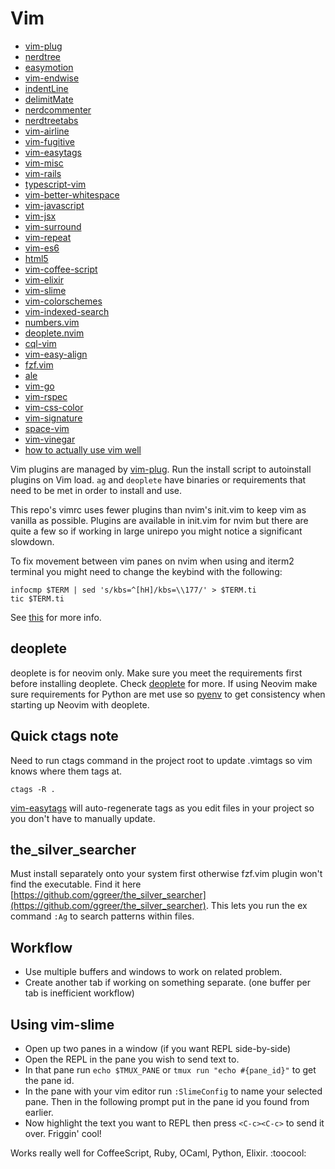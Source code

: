# Vim

* [vim-plug](https://github.com/junegunn/vim-plug)
* [nerdtree](https://github.com/scrooloose/nerdtree)
* [easymotion](https://github.com/Lokaltog/vim-easymotion)
* [vim-endwise](https://github.com/tpope/vim-endwise)
* [indentLine](https://github.com/Yggdroot/indentLine)
* [delimitMate](https://github.com/Raimondi/delimitMate)
* [nerdcommenter](https://github.com/scrooloose/nerdcommenter)
* [nerdtreetabs](https://github.com/jistr/vim-nerdtree-tabs)
* [vim-airline](https://github.com/bling/vim-airline)
* [vim-fugitive](https://github.com/tpope/vim-fugitive)
* [vim-easytags](https://github.com/xolox/vim-easytags)
* [vim-misc](https://github.com/xolox/vim-misc)
* [vim-rails](https://github.com/tpope/vim-rails)
* [typescript-vim](https://github.com/leafgarland/typescript-vim)
* [vim-better-whitespace](https://github.com/ntpeters/vim-better-whitespace)
* [vim-javascript](https://github.com/pangloss/vim-javascript)
* [vim-jsx](https://github.com/mxw/vim-jsx)
* [vim-surround](https://github.com/tpope/vim-surround)
* [vim-repeat](https://github.com/tpope/vim-repeat)
* [vim-es6](https://github.com/isRuslan/vim-es6)
* [html5](https://github.com/othree/html5.vim)
* [vim-coffee-script](https://github.com/kchmck/vim-coffee-script)
* [vim-elixir](https://github.com/elixir/vim-elixir)
* [vim-slime](https://github.com/jpalardy/vim-slime)
* [vim-colorschemes](https://github.com/flazz/vim-colorschemes)
* [vim-indexed-search](https://github.com/henrik/vim-indexed-search)
* [numbers.vim](https://github.com/myusuf3/numbers.vim)
* [deoplete.nvim](https://github.com/Shougo/deoplete.nvim)
* [cql-vim](https://github.com/elubow/cql-vim)
* [vim-easy-align](https://github.com/junegunn/vim-easy-align)
* [fzf.vim](https://github.com/junegunn/fzf.vim)
* [ale](https://github.com/w0rp/ale)
* [vim-go](https://github.com/fatih/vim-go)
* [vim-rspec](https://github.com/thoughtbot/vim-rspec)
* [vim-css-color](https://github.com/ap/vim-css-color)
* [vim-signature](https://github.com/kshenoy/vim-signature)
* [space-vim](https://github.com/liuchengxu/space-vim)
* [vim-vinegar](https://github.com/tpope/vim-vinegar)
* [how to actually use vim well](http://stackoverflow.com/questionj/1218390/what-is-your-most-productive-shortcut-with-vim/1220118#1220118)

Vim plugins are managed by [vim-plug](https://github.com/junegunn/vim-plug).
Run the install script to autoinstall plugins on Vim load. `ag` and `deoplete`
have binaries or requirements that need to be met in order to install and use.

This repo's vimrc uses fewer plugins than nvim's init.vim to keep vim as vanilla
as possible. Plugins are available in init.vim for nvim but there are quite a
few so if working in large unirepo you might notice a significant slowdown.

To fix movement between vim panes on nvim when using <C-h> and iterm2 terminal
you might need to change the keybind with the following:
```shell
infocmp $TERM | sed 's/kbs=^[hH]/kbs=\\177/' > $TERM.ti
tic $TERM.ti
```
See [this](https://github.com/neovim/neovim/issues/2048#issuecomment-78045837)
for more info.

## deoplete
deoplete is for neovim only. Make sure you meet the requirements first before
installing deoplete. Check [deoplete](https://github.com/Shougo/deoplete.nvim)
for more. If using Neovim make sure requirements for Python are met use so
[pyenv](https://github.com/tweekmonster/nvim-python-doctor/wiki/Advanced:-Using-pyenv)
to get consistency when starting up Neovim with deoplete.

## Quick ctags note
Need to run ctags command in the project root to update .vimtags so vim knows
where them tags at.
```
ctags -R .
```
[vim-easytags](https://github.com/xolox/vim-easytags) will auto-regenerate tags as you edit files
in your project so you don't have to manually update.

## the_silver_searcher
Must install separately onto your system first otherwise fzf.vim plugin won't
find the executable. Find it here [https://github.com/ggreer/the_silver_searcher](https://github.com/ggreer/the_silver_searcher).
This lets you run the ex command `:Ag` to search patterns within files.

## Workflow
* Use multiple buffers and windows to work on related problem.
* Create another tab if working on something separate. (one buffer per tab is inefficient workflow)

## Using vim-slime
* Open up two panes in a window (if you want REPL side-by-side)
* Open the REPL in the pane you wish to send text to.
* In that pane run `echo $TMUX_PANE` or `tmux run "echo #{pane_id}"`
to get the pane id.
* In the pane with your vim editor run `:SlimeConfig` to name your selected
pane. Then in the following prompt put in the pane id you found from earlier.
* Now highlight the text you want to REPL then press `<C-c><C-c>` to send it
over. Friggin' cool!

Works really well for CoffeeScript, Ruby, OCaml, Python, Elixir. :toocool:
